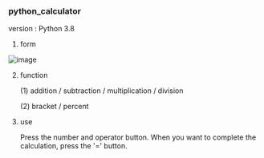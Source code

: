 ### python_calculator

version : Python 3.8

1. form

![image](https://user-images.githubusercontent.com/61379799/75113730-846ae280-5693-11ea-84cc-9a28ab9a3614.png)



2. function

   (1) addition / subtraction / multiplication / division
   
   (2) bracket / percent



3. use


   Press the number and operator button.
   When you want to complete the calculation, press the '=' button.
   
